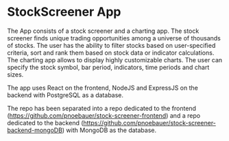 # StockScreener App

The App consists of a stock screener and a charting app. The stock screener finds unique trading opportunities among a universe of thousands of stocks. The user has the ability to filter stocks based on user-specified criteria, sort and rank them based on stock data or indicator calculations. The charting app allows to display highly customizable charts. The user can specify the stock symbol, bar period, indicators, time periods and chart sizes.

The app uses React on the frontend, NodeJS and ExpressJS on the backend with PostgreSQL as a database.

The repo has been separated into a repo dedicated to the frontend (https://github.com/pnoebauer/stock-screener-frontend) and a repo dedicated to the backend (https://github.com/pnoebauer/stock-screener-backend-mongoDB) with MongoDB as the database.
